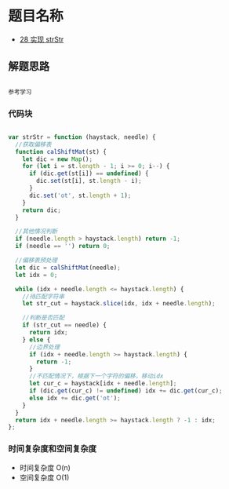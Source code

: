 # 题目名称

- [28 实现 strStr](https://leetcode-cn.com/problems/merge-two-sorted-lists/)

## 解题思路

```javascript

参考学习

```

### 代码块

```javascript

var strStr = function (haystack, needle) {
  //获取偏移表
  function calShiftMat(st) {
    let dic = new Map();
    for (let i = st.length - 1; i >= 0; i--) {
      if (dic.get(st[i]) == undefined) {
        dic.set(st[i], st.length - i);
      }
      dic.set('ot', st.length + 1);
    }
    return dic;
  }

  //其他情况判断
  if (needle.length > haystack.length) return -1;
  if (needle == '') return 0;

  //偏移表预处理
  let dic = calShiftMat(needle);
  let idx = 0;

  while (idx + needle.length <= haystack.length) {
    //待匹配字符串
    let str_cut = haystack.slice(idx, idx + needle.length);

    //判断是否匹配
    if (str_cut == needle) {
      return idx;
    } else {
      //边界处理
      if (idx + needle.length >= haystack.length) {
        return -1;
      }
      //不匹配情况下，根据下一个字符的偏移，移动idx
      let cur_c = haystack[idx + needle.length];
      if (dic.get(cur_c) != undefined) idx += dic.get(cur_c);
      else idx += dic.get('ot');
    }
  }
  return idx + needle.length >= haystack.length ? -1 : idx;
};

```

### 时间复杂度和空间复杂度

- 时间复杂度 O(n)
- 空间复杂度 O(1)
